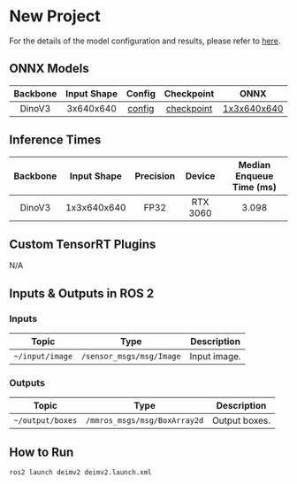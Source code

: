 # New Project

For the details of the model configuration and results, please refer to [here](https://github.com/ktro2828/DEIMv2).

## ONNX Models

| Backbone | Input Shape |                                                 Config                                                 |                                           Checkpoint                                           |                                              ONNX                                               |
| :------: | :---------: | :----------------------------------------------------------------------------------------------------: | :--------------------------------------------------------------------------------------------: | :---------------------------------------------------------------------------------------------: |
|  DinoV3  |  3x640x640  | [config](https://github.com/ktro2828/DEIMv2/blob/develop/onnx/configs/deimv2/deimv2_dinov3_l_coco.yml) | [checkpoint](https://drive.google.com/uc?export=download&id=1dRJfVHr9HtpdvaHlnQP460yPVHynMray) | [1x3x640x640](https://drive.google.com/uc?export=download&id=1v6lCBrlsMYKIWUFDI1sGzx08wtSNIH1H) |

## Inference Times

| Backbone | Input Shape | Precision |  Device  | Median Enqueue Time (ms) |
| :------: | :---------: | :-------: | :------: | :----------------------: |
|  DinoV3  | 1x3x640x640 |   FP32    | RTX 3060 |          3.098           |

## Custom TensorRT Plugins

<!-- Please describe custom TensorRT plugins. -->

N/A

## Inputs & Outputs in ROS 2

### Inputs

<!-- Input topics, types and descriptions -->

|      Topic      |           Type           | Description  |
| :-------------: | :----------------------: | :----------: |
| `~/input/image` | `/sensor_msgs/msg/Image` | Input image. |

### Outputs

<!-- Output topics, types and descriptions. -->

|      Topic       |             Type             |  Description  |
| :--------------: | :--------------------------: | :-----------: |
| `~/output/boxes` | `/mmros_msgs/msg/BoxArray2d` | Output boxes. |

## How to Run

```shell
ros2 launch deimv2 deimv2.launch.xml
```
